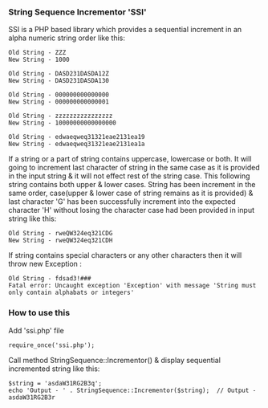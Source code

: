### String Sequence Incrementor 'SSI'
SSI is a PHP based library which provides a sequential increment in an alpha numeric string order like this:

```
Old String - ZZZ
New String - 1000

Old String - DASD231DASDA12Z
New String - DASD231DASDA130

Old String - 000000000000000
New String - 000000000000001

Old String - zzzzzzzzzzzzzzzz
New String - 10000000000000000

Old String - edwaeqweq31321eae2131ea19
New String - edwaeqweq31321eae2131ea1a
```
If a string or a part of string contains uppercase, lowercase or both. It will going to increment last character
of string in the same case as it is provided in the input string & it will not effect rest of the string case.
This following string contains both upper & lower cases. String has been increment in the same order,
case(upper & lower case of string remains as it is provided) & last character 'G' has been successfully increment
into the expected character 'H' without losing the character case had been provided in input string like this:

```
Old String - rweQW324eq321CDG
New String - rweQW324eq321CDH
```

If string contains special characters or any other characters then it will throw new Exception :

```
Old String - fdsad3!###
Fatal error: Uncaught exception 'Exception' with message 'String must only contain alphabats or integers'
```

### How to use this
Add 'ssi.php' file

```
require_once('ssi.php');
```

Call method StringSequence::Incrementor() & display sequential incremented string like this:

```
$string = 'asdaW31RG2B3q';
echo 'Output - ' . StringSequence::Incrementor($string);  // Output - asdaW31RG2B3r
```
